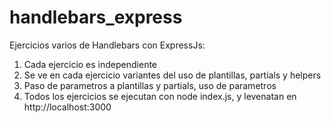 # handlebars_express
Ejercicios varios de Handlebars con ExpressJs:

1. Cada ejercicio es independiente
2. Se ve en cada ejercicio variantes del uso de plantillas, partials y helpers
3. Paso de parametros a plantillas y partials, uso de parametros
4. Todos los ejercicios se ejecutan con node index.js, y levenatan en http://localhost:3000

